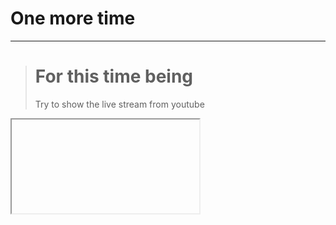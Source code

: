 # One more time
***
> # For this time being
> Try to show the live stream from youtube
<iframe />

  
